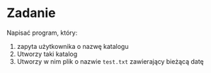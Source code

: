 # Zadanie

Napisać program, który:
1. zapyta użytkownika o nazwę katalogu
2. Utworzy taki katalog
3. Utworzy w nim plik o nazwie `test.txt` zawierający bieżącą datę


